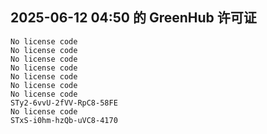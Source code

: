 ## 2025-06-12 04:50 的 GreenHub 许可证
```
No license code
No license code
No license code
No license code
No license code
No license code
No license code
STy2-6vvU-2fVV-RpC8-58FE
No license code
STxS-i0hm-hzQb-uVC8-4170
```
